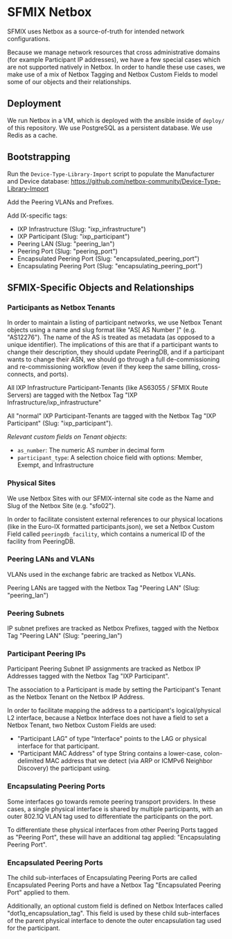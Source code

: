 # SFMIX Netbox

SFMIX uses Netbox as a source-of-truth for intended network configurations.

Because we manage network resources that cross administrative domains (for example Participant IP addresses), we have a few special cases which are not supported natively in Netbox.
In order to handle these use cases, we make use of a mix of Netbox Tagging and Netbox Custom Fields to model some of our objects and their relationships.

## Deployment

We run Netbox in a VM, which is deployed with the ansible inside of `deploy/` of this repository.
We use PostgreSQL as a persistent database. We use Redis as a cache.

## Bootstrapping

Run the `Device-Type-Library-Import` script to populate the Manufacturer and Device database: https://github.com/netbox-community/Device-Type-Library-Import

Add the Peering VLANs and Prefixes.

Add IX-specific tags:

- IXP Infrastructure (Slug: "ixp_infrastructure")
- IXP Participant (Slug: "ixp_participant")
- Peering LAN (Slug: "peering_lan")
- Peering Port (Slug: "peering_port")
- Encapsulated Peering Port (Slug: "encapsulated_peering_port")
- Encapsulating Peering Port (Slug: "encapsulating_peering_port")

## SFMIX-Specific Objects and Relationships

### Participants as Netbox Tenants

In order to maintain a listing of participant networks, we use Netbox Tenant objects using a name and slug format like "AS[ AS Number ]" (e.g. "AS12276"). The name of the AS is treated as metadata (as opposed to a unique identifier). The implications of this are that if a participant wants to change their description, they should update PeeringDB, and if a participant wants to change their ASN, we should go through a full de-commissioning and re-commissioning workflow (even if they keep the same billing, cross-connects, and ports).

All IXP Infrastructure Participant-Tenants (like AS63055 / SFMIX Route Servers) are tagged with the Netbox Tag "IXP Infrastructure/ixp_infrastructure"

All "normal" IXP Participant-Tenants are tagged with the Netbox Tag "IXP Participant" (Slug: "ixp_participant").

*Relevant custom fields on Tenant objects*:

- `as_number`: The numeric AS number in decimal form
- `participant_type`: A selection choice field with options: Member, Exempt, and Infrastructure

### Physical Sites

We use Netbox Sites with our SFMIX-internal site code as the Name and Slug of the Netbox Site (e.g. "sfo02").

In order to facilitate consistent external references to our physical locations (like in the Euro-IX formatted participants.json), we set a Netbox Custom Field called `peeringdb_facility`, which contains a numerical ID of the facility from PeeringDB.

### Peering LANs and VLANs

VLANs used in the exchange fabric are tracked as Netbox VLANs.

Peering LANs are tagged with the Netbox Tag "Peering LAN" (Slug: "peering_lan")

### Peering Subnets

IP subnet prefixes are tracked as Netbox Prefixes, tagged with the Netbox Tag "Peering LAN" (Slug: "peering_lan")

### Participant Peering IPs

Participant Peering Subnet IP assignments are tracked as Netbox IP Addresses tagged with the Netbox Tag "IXP Participant".

The association to a Participant is made by setting the Participant's Tenant as the Netbox Tenant on the Netbox IP Address.

In order to facilitate mapping the address to a participant's logical/physical L2 interface, because a Netbox Interface does not have a field to set a Netbox Tenant, two Netbox Custom Fields are used:

- "Participant LAG" of type "Interface" points to the LAG or physical interface for that participant.
- "Participant MAC Address" of type String contains a lower-case, colon-delimited MAC address that we detect (via ARP or ICMPv6 Neighbor Discovery) the participant using.

### Encapsulating Peering Ports

Some interfaces go towards remote peering transport providers. In these cases, a single physical interface is shared by multiple participants, with an outer 802.1Q VLAN tag used to differentiate the participants on the port.

To differentiate these physical interfaces from other Peering Ports tagged as "Peering Port", these will have an additional tag applied: "Encapsulating Peering Port".

### Encapsulated Peering Ports

The child sub-interfaces of Encapsulating Peering Ports are called Encapsulated Peering Ports and have a Netbox Tag "Encapsulated Peering Port" applied to them.

Additionally, an optional custom field is defined on Netbox Interfaces called "dot1q_encapsulation_tag". This field is used by these child sub-interfaces of the parent physical interface to denote the outer encapsulation tag used for the participant.
